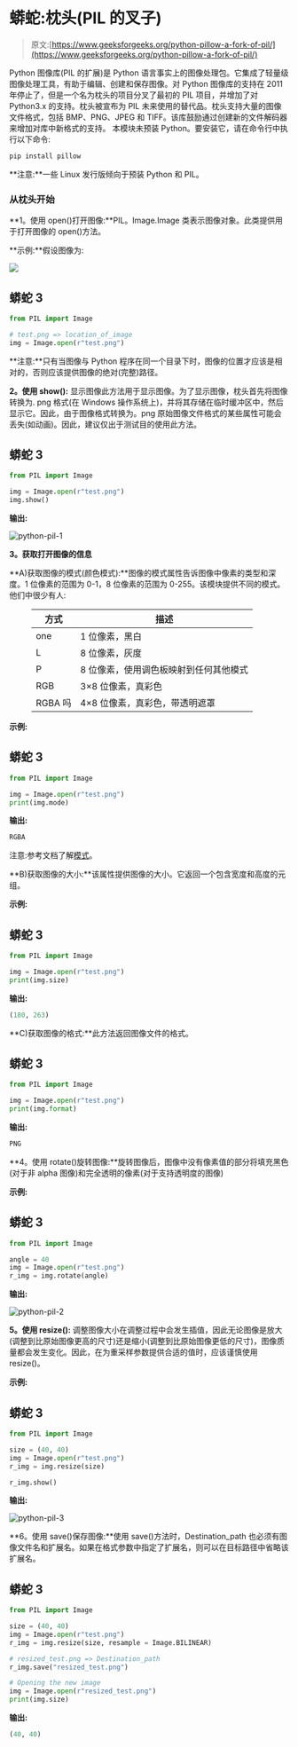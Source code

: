 # 蟒蛇:枕头(PIL 的叉子)

> 原文:[https://www.geeksforgeeks.org/python-pillow-a-fork-of-pil/](https://www.geeksforgeeks.org/python-pillow-a-fork-of-pil/)

Python 图像库(PIL 的扩展)是 Python 语言事实上的图像处理包。它集成了轻量级图像处理工具，有助于编辑、创建和保存图像。对 Python 图像库的支持在 2011 年停止了，但是一个名为枕头的项目分叉了最初的 PIL 项目，并增加了对 Python3.x 的支持。枕头被宣布为 PIL 未来使用的替代品。枕头支持大量的图像文件格式，包括 BMP、PNG、JPEG 和 TIFF。该库鼓励通过创建新的文件解码器来增加对库中新格式的支持。
本模块未预装 Python。要安装它，请在命令行中执行以下命令:

```py
pip install pillow
```

**注意:**一些 Linux 发行版倾向于预装 Python 和 PIL。

### 从枕头开始

**1。使用 open()打开图像:**PIL。Image.Image 类表示图像对象。此类提供用于打开图像的 open()方法。

**示例:**假设图像为:

![](img/e434d79a2cc55f91f821f14b02987bb6.png)

## 蟒蛇 3

```py
from PIL import Image

# test.png => location_of_image
img = Image.open(r"test.png")  
```

**注意:**只有当图像与 Python 程序在同一个目录下时，图像的位置才应该是相对的，否则应该提供图像的绝对(完整)路径。

**2。使用 show():** 显示图像此方法用于显示图像。为了显示图像，枕头首先将图像转换为. png 格式(在 Windows 操作系统上)，并将其存储在临时缓冲区中，然后显示它。因此，由于图像格式转换为。png 原始图像文件格式的某些属性可能会丢失(如动画)。因此，建议仅出于测试目的使用此方法。

## 蟒蛇 3

```py
from PIL import Image

img = Image.open(r"test.png")
img.show()
```

**输出:**

![python-pil-1](img/4e19c597fbc4a34bceb0b93fb776818d.png)

**3。获取打开图像的信息**

**A)获取图像的模式(颜色模式):**图像的模式属性告诉图像中像素的类型和深度。1 位像素的范围为 0-1，8 位像素的范围为 0-255。该模块提供不同的模式。他们中很少有人:

<figure class="table">

| 方式 | 描述 |
| --- | --- |
| one | 1 位像素，黑白 |
| L | 8 位像素，灰度 |
| P | 8 位像素，使用调色板映射到任何其他模式 |
| RGB | 3×8 位像素，真彩色 |
| RGBA 吗 | 4×8 位像素，真彩色，带透明遮罩 |

</figure>

**示例:**

## 蟒蛇 3

```py
from PIL import Image

img = Image.open(r"test.png")
print(img.mode)
```

**输出:**

```py
RGBA
```

注意:参考文档了解[模式](https://pillow.readthedocs.io/en/stable/handbook/concepts.html#concept-modes)。

**B)获取图像的大小:**该属性提供图像的大小。它返回一个包含宽度和高度的元组。

**示例:**

## 蟒蛇 3

```py
from PIL import Image

img = Image.open(r"test.png")
print(img.size)
```

**输出:**

```py
(180, 263)
```

**C)获取图像的格式:**此方法返回图像文件的格式。

## 蟒蛇 3

```py
from PIL import Image

img = Image.open(r"test.png")
print(img.format)
```

**输出:**

```py
PNG
```

**4。使用 rotate()旋转图像:**旋转图像后，图像中没有像素值的部分将填充黑色(对于非 alpha 图像)和完全透明的像素(对于支持透明度的图像)

**示例:**

## 蟒蛇 3

```py
from PIL import Image

angle = 40
img = Image.open(r"test.png")
r_img = img.rotate(angle)
```

**输出:**

![python-pil-2](img/35ac1a559899ec2e1aab284320ae408d.png)

**5。使用 resize():** 调整图像大小在调整过程中会发生插值，因此无论图像是放大(调整到比原始图像更高的尺寸)还是缩小(调整到比原始图像更低的尺寸)，图像质量都会发生变化。因此，在为重采样参数提供合适的值时，应该谨慎使用 resize()。

**示例:**

## 蟒蛇 3

```py
from PIL import Image

size = (40, 40)
img = Image.open(r"test.png")
r_img = img.resize(size)

r_img.show()
```

**输出:**

![python-pil-3](img/b18a0bcd509c083367ec90efe833d417.png)

**6。使用 save()保存图像:**使用 save()方法时，Destination_path 也必须有图像文件名和扩展名。如果在格式参数中指定了扩展名，则可以在目标路径中省略该扩展名。

## 蟒蛇 3

```py
from PIL import Image

size = (40, 40)
img = Image.open(r"test.png")
r_img = img.resize(size, resample = Image.BILINEAR)

# resized_test.png => Destination_path
r_img.save("resized_test.png")

# Opening the new image
img = Image.open(r"resized_test.png")
print(img.size)
```

**输出:**

```py
(40, 40)

```